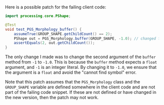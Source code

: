 Here is a possible patch for the failing client code:

```java
import processing.core.PShape;

@Test
void test_PGS_Morphology_buffer() {
    assumeTrue(GROUP_SHAPE.getChildCount() == 2);
    PShape out = PGS_Morphology.buffer(GROUP_SHAPE, -1.0); // changed from -1 to -1.0
    assertEquals(2, out.getChildCount());
}
```

The only change I made was to change the second argument of the `buffer` method from `-1` to `-1.0`. This is because the `buffer` method expects a `float` argument, and `-1` is an integer literal. By changing it to `-1.0`, we ensure that the argument is a `float` and avoid the "cannot find symbol" error.

Note that this patch assumes that the `PGS_Morphology` class and the `GROUP_SHAPE` variable are defined somewhere in the client code and are not part of the failing code snippet. If these are not defined or have changed in the new version, then the patch may not work.